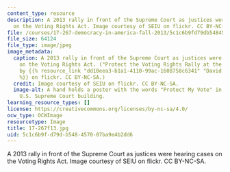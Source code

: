 ```yaml
---
content_type: resource
description: A 2013 rally in front of the Supreme Court as justices were hearing cases
  on the Voting Rights Act. Image courtesy of SEIU on flickr. CC BY-NC-SA.
file: /courses/17-267-democracy-in-america-fall-2013/5c1c6b9fd79db548457007ba9e4b2dd6_17-267f13.jpg
file_size: 64124
file_type: image/jpeg
image_metadata:
  caption: A 2013 rally in front of the Supreme Court as justices were hearing cases
    on the Voting Rights Act. ("Protect the Voting Rights Rally at the SCOTUS." Photo
    by {{% resource_link "dd10eea3-b1a1-4110-99ac-1608758c6341" "David Sachs / SEIU"
    %}} on flickr. CC BY-NC-SA.)
  credit: Image courtesy of SEIU on flickr. CC BY-NC-SA.
  image-alt: A hand holds a poster with the words "Protect My Vote" in front of the
    U.S. Supreme Court building.
learning_resource_types: []
license: https://creativecommons.org/licenses/by-nc-sa/4.0/
ocw_type: OCWImage
resourcetype: Image
title: 17-267f13.jpg
uid: 5c1c6b9f-d79d-b548-4570-07ba9e4b2dd6
---
```

A 2013 rally in front of the Supreme Court as justices were hearing cases on the Voting Rights Act. Image courtesy of SEIU on flickr. CC BY-NC-SA.